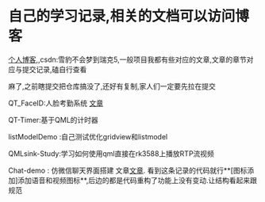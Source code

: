 # 自己的学习记录,相关的文档可以访问博客

[个人博客](https://www.relxdingyilang.cn/),,csdn:雪豹不会梦到瑞克5,一般项目我都有些对应的文章,文章的章节对应与提交记录,磕自行查看

麻了,之前瞎提交把仓库搞没了,还好有复制,家人们一定要先拉在提交

QT_FaceID:人脸考勤系统  [文章](https://www.relxdingyilang.cn/index.php/2024/03/13/qt-%e5%9f%ba%e4%ba%8eqt%e7%9a%84%e4%ba%ba%e8%84%b8%e8%80%83%e5%8b%a4%e7%b3%bb%e7%bb%9f/)

QT-Timer:基于QML的计时器

listModelDemo :自己测试优化gridview和listmodel

QMLsink-Study:学习如何使用qml直接在rk3588上播放RTP流视频

Chat-demo : 仿微信聊天界面搭建 文章[文章](https://www.relxdingyilang.cn/index.php/2024/12/06/qml-%e4%bb%bfwechat%e7%95%8c%e9%9d%a2%e5%8a%9f%e8%83%bd%e6%90%ad%e5%bb%ba/).       看到这条记录的代码就行**[图标添加]添加语音和视频图标**,后边的都是代码重构了功能上没有变动.让结构看起来跟规范

